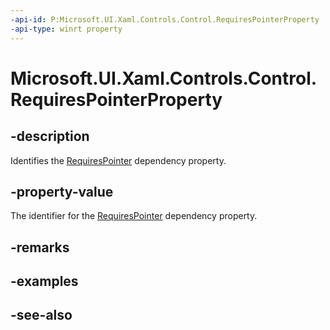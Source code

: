 ```yaml
---
-api-id: P:Microsoft.UI.Xaml.Controls.Control.RequiresPointerProperty
-api-type: winrt property
---
```


<!-- Property syntax
public Windows.UI.Xaml.DependencyProperty RequiresPointerProperty { get; }
-->

# Microsoft.UI.Xaml.Controls.Control.RequiresPointerProperty

## -description
Identifies the [RequiresPointer](control_requirespointer.md) dependency property.

## -property-value
The identifier for the [RequiresPointer](control_requirespointer.md) dependency property.

## -remarks

## -examples

## -see-also
